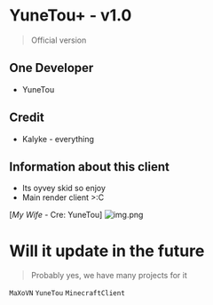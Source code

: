 # YuneTou+ - v1.0
> Official version


## One Developer
+ YuneTou


## Credit
+ Kalyke - everything 


## Information about this client
+ Its oyvey skid so enjoy
+ Main render client >:C

[*My Wife* - Cre: YuneTou]
![img.png](https://media.discordapp.net/attachments/901841586785247234/1370699590436782090/longvuong.jpg?ex=682072f8&is=681f2178&hm=8e3c1ca7aea92d1e5a88e405c0745da6614349820cc0365c1f6662a359c3b6a3&=&format=webp&width=648&height=648)
# Will it update in the future
> Probably yes, we have many projects for it

`MaXoVN` `YuneTou` `MinecraftClient`
